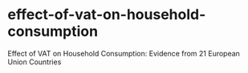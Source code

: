 # effect-of-vat-on-household-consumption
Effect of VAT on Household Consumption: Evidence from 21 European Union Countries
